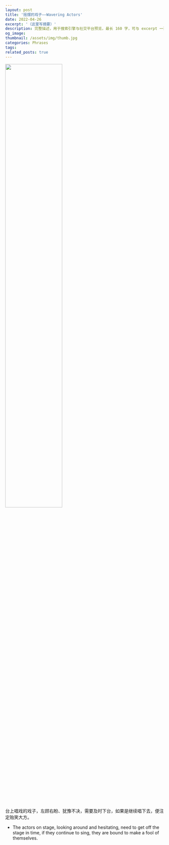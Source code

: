 ```yaml
---
layout: post
title: '摇摆的戏子——Wavering Actors'
date: 2022-04-26
excerpt: '（这里写摘要）'
description: 完整描述，用于搜索引擎与社交平台预览，最长 160 字，可与 excerpt 一致
og_image: 
thumbnail: /assets/img/thumb.jpg
categories: Phrases
tags: 
related_posts: true
---
```


<img src="{{ '/assets/img/blog/xxxxxxxx' | relative_url }}" style="width:60%;">

台上唱戏的戏子，左顾右盼、犹豫不决，需要及时下台，如果是继续唱下去，便注定贻笑大方。

- The actors on stage, looking around and hesitating, need to get off the stage in time, if they continue to sing, they are bound to make a fool of themselves.